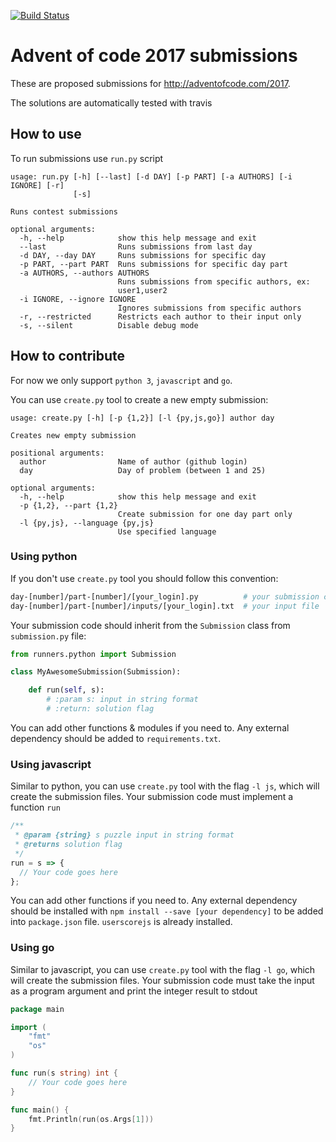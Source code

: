 [![Build Status](https://travis-ci.org/lypnol/adventofcode-2017.svg?branch=master)](https://travis-ci.org/lypnol/adventofcode-2017)
# Advent of code 2017 submissions

These are proposed submissions for http://adventofcode.com/2017.

The solutions are automatically tested with travis

## How to use

To run submissions use `run.py` script

```
usage: run.py [-h] [--last] [-d DAY] [-p PART] [-a AUTHORS] [-i IGNORE] [-r]
              [-s]

Runs contest submissions

optional arguments:
  -h, --help            show this help message and exit
  --last                Runs submissions from last day
  -d DAY, --day DAY     Runs submissions for specific day
  -p PART, --part PART  Runs submissions for specific day part
  -a AUTHORS, --authors AUTHORS
                        Runs submissions from specific authors, ex:
                        user1,user2
  -i IGNORE, --ignore IGNORE
                        Ignores submissions from specific authors
  -r, --restricted      Restricts each author to their input only
  -s, --silent          Disable debug mode
```

## How to contribute

For now we only support `python 3`, `javascript` and `go`.

You can use `create.py` tool to create a new empty submission:

```
usage: create.py [-h] [-p {1,2}] [-l {py,js,go}] author day

Creates new empty submission

positional arguments:
  author                Name of author (github login)
  day                   Day of problem (between 1 and 25)

optional arguments:
  -h, --help            show this help message and exit
  -p {1,2}, --part {1,2}
                        Create submission for one day part only
  -l {py,js}, --language {py,js}
                        Use specified language
```

### Using python

If you don't use `create.py` tool you should follow this convention:

```bash
day-[number]/part-[number]/[your_login].py          # your submission code
day-[number]/part-[number]/inputs/[your_login].txt  # your input file
```

Your submission code should inherit from the `Submission` class from `submission.py` file:

```python
from runners.python import Submission

class MyAwesomeSubmission(Submission):

    def run(self, s):
    	# :param s: input in string format
    	# :return: solution flag
```

You can add other functions & modules if you need to. Any external dependency should be added to `requirements.txt`.

### Using javascript

Similar to python, you can use `create.py` tool with the flag `-l js`, which will create the submission files.
Your submission code must implement a function `run`

```javascript
/**
 * @param {string} s puzzle input in string format
 * @returns solution flag
 */
run = s => {
  // Your code goes here
};
```

You can add other functions if you need to.
Any external dependency should be installed with `npm install --save [your dependency]` to be added into `package.json` file.
`userscorejs` is already installed.

### Using go

Similar to javascript, you can use `create.py` tool with the flag `-l go`, which will create the submission files.
Your submission code must take the input as a program argument and print the integer result to stdout

```go
package main

import (
    "fmt"
    "os"
)

func run(s string) int {
    // Your code goes here
}

func main() {
    fmt.Println(run(os.Args[1]))
}
```
